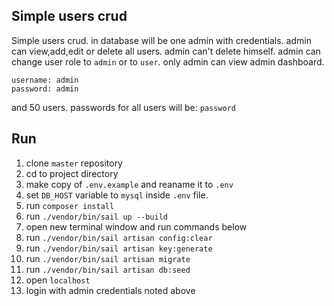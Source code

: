 ## Simple users crud

Simple users crud. in database will be one admin with credentials. admin can view,add,edit or delete all users. admin can't delete himself. admin can change user role to `admin` or to `user`. only admin can view admin dashboard.

```
username: admin
password: admin
```

and 50 users. passwords for all users will be:
`password`

## Run

1. clone `master` repository
2. cd to project directory
3. make copy of `.env.example` and reaname it to `.env`
4. set `DB_HOST` variable to `mysql` inside `.env` file.
5. run `composer install`
6. run `./vendor/bin/sail up --build`
7. open new terminal window and run commands below
8. run `./vendor/bin/sail artisan config:clear`
9. run `./vendor/bin/sail artisan key:generate`
10. run `./vendor/bin/sail artisan migrate`
11. run `./vendor/bin/sail artisan db:seed`
12. open `localhost`
13. login with admin credentials noted above
